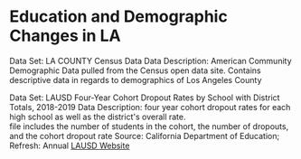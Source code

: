 # Education and Demographic Changes in LA 

Data Set: LA COUNTY Census Data
Data Description: American Community Demographic Data pulled from the Census open data site.
Contains descriptive data in regards to demographics of Los Angeles County 



Data Set: LAUSD Four-Year Cohort Dropout Rates by School with District Totals, 2018-2019
Data Description: four year cohort dropout rates for each high school as well as the district's overall rate.  
file includes the number of students in the cohort, the number of dropouts, and the cohort dropout rate
Source: California Department of Education; Refresh: Annual [LAUSD Website](https://my.lausd.net/webcenter/portal/OpenData/pages_topics/academicperformance) 



